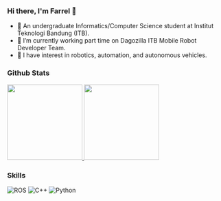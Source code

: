 ### Hi there, I'm Farrel 👋

- 🏫 An undergraduate Informatics/Computer Science student at Institut Teknologi Bandung (ITB).
- 🔭 I’m currently working part time on Dagozilla ITB Mobile Robot Developer Team.
- 🤖 I have interest in robotics, automation, and autonomous vehicles.

### Github Stats
<p align="left">
<a href="https://github.com/farrel-a">
  <img height="175em" src="https://github-readme-stats-eight-theta.vercel.app/api?username=farrel-a&show_icons=true&theme=algolia&include_all_commits=true&count_private=true"/>
  <img height="175em" src="https://github-readme-stats-eight-theta.vercel.app/api/top-langs/?username=farrel-a&layout=compact&langs_count=8&theme=algolia"/>
</a>
</p>

### Skills

![ROS](https://img.shields.io/badge/ros-%230A0FF9.svg?style=for-the-badge&logo=ros&logoColor=white)
![C++](https://img.shields.io/badge/c++-%2300599C.svg?style=for-the-badge&logo=c%2B%2B&logoColor=white)
![Python](https://img.shields.io/badge/python-%2314354C.svg?style=for-the-badge&logo=python&logoColor=white)
